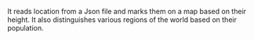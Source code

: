 It reads location from a Json file and marks them on a map based on their height. It also distinguishes various regions of the world based on their population.

